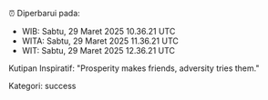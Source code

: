 ⏰ Diperbarui pada:
- WIB: Sabtu, 29 Maret 2025 10.36.21 UTC
- WITA: Sabtu, 29 Maret 2025 11.36.21 UTC
- WIT: Sabtu, 29 Maret 2025 12.36.21 UTC

Kutipan Inspiratif:
"Prosperity makes friends, adversity tries them."


Kategori: success

